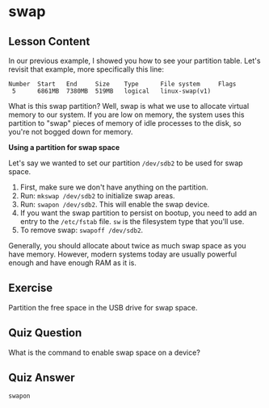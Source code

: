 # swap

## Lesson Content

In our previous example, I showed you how to see your partition table. Let's revisit that example, more specifically this line:

```
Number  Start   End     Size    Type      File system     Flags
 5      6861MB  7380MB  519MB   logical   linux-swap(v1)
```

What is this swap partition? Well, swap is what we use to allocate virtual memory to our system. If you are low on memory, the system uses this partition to "swap" pieces of memory of idle processes to the disk, so you're not bogged down for memory.

**Using a partition for swap space**

Let's say we wanted to set our partition `/dev/sdb2` to be used for swap space.

1. First, make sure we don't have anything on the partition.
2. Run: `mkswap /dev/sdb2` to initialize swap areas.
3. Run: `swapon /dev/sdb2`. This will enable the swap device.
4. If you want the swap partition to persist on bootup, you need to add an entry to the `/etc/fstab` file. `sw` is the filesystem type that you'll use.
5. To remove swap: `swapoff /dev/sdb2`.

Generally, you should allocate about twice as much swap space as you have memory. However, modern systems today are usually powerful enough and have enough RAM as it is.

## Exercise

Partition the free space in the USB drive for swap space.

## Quiz Question

What is the command to enable swap space on a device?

## Quiz Answer

`swapon`
